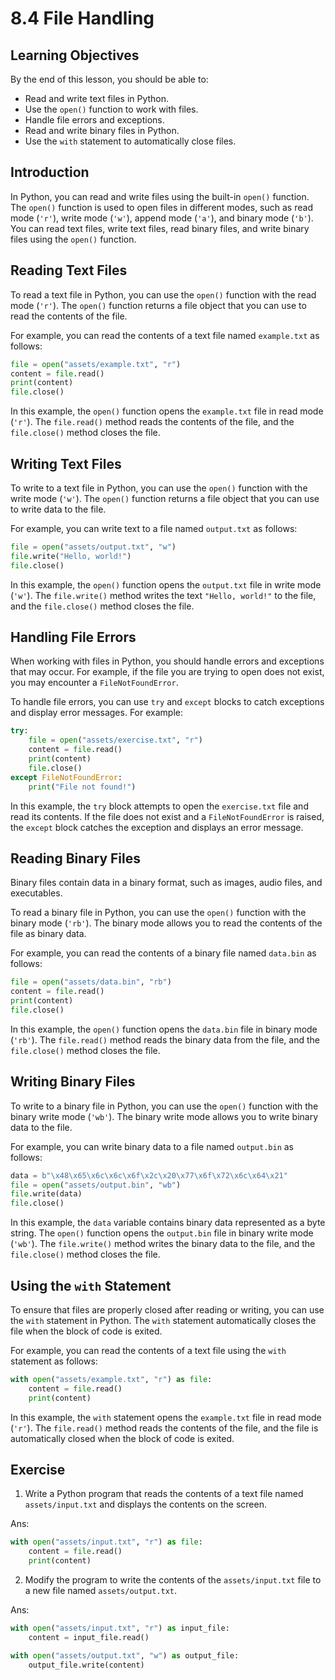 # 8.4 File Handling

## Learning Objectives

By the end of this lesson, you should be able to:

- Read and write text files in Python.
- Use the `open()` function to work with files.
- Handle file errors and exceptions.
- Read and write binary files in Python.
- Use the `with` statement to automatically close files.

## Introduction

In Python, you can read and write files using the built-in `open()` function. The `open()` function is used to open files in different modes, such as read mode (`'r'`), write mode (`'w'`), append mode (`'a'`), and binary mode (`'b'`). You can read text files, write text files, read binary files, and write binary files using the `open()` function.

## Reading Text Files

To read a text file in Python, you can use the `open()` function with the read mode (`'r'`). The `open()` function returns a file object that you can use to read the contents of the file.

For example, you can read the contents of a text file named `example.txt` as follows:

```python
file = open("assets/example.txt", "r")
content = file.read()
print(content)
file.close()
```

In this example, the `open()` function opens the `example.txt` file in read mode (`'r'`). The `file.read()` method reads the contents of the file, and the `file.close()` method closes the file.

## Writing Text Files

To write to a text file in Python, you can use the `open()` function with the write mode (`'w'`). The `open()` function returns a file object that you can use to write data to the file.

For example, you can write text to a file named `output.txt` as follows:

```python
file = open("assets/output.txt", "w")
file.write("Hello, world!")
file.close()
```

In this example, the `open()` function opens the `output.txt` file in write mode (`'w'`). The `file.write()` method writes the text `"Hello, world!"` to the file, and the `file.close()` method closes the file.

## Handling File Errors

When working with files in Python, you should handle errors and exceptions that may occur. For example, if the file you are trying to open does not exist, you may encounter a `FileNotFoundError`.

To handle file errors, you can use `try` and `except` blocks to catch exceptions and display error messages. For example:

```python
try:
    file = open("assets/exercise.txt", "r")
    content = file.read()
    print(content)
    file.close()
except FileNotFoundError:
    print("File not found!")
```

In this example, the `try` block attempts to open the `exercise.txt` file and read its contents. If the file does not exist and a `FileNotFoundError` is raised, the `except` block catches the exception and displays an error message.

## Reading Binary Files

Binary files contain data in a binary format, such as images, audio files, and executables.

To read a binary file in Python, you can use the `open()` function with the binary mode (`'rb'`). The binary mode allows you to read the contents of the file as binary data.

For example, you can read the contents of a binary file named `data.bin` as follows:

```python
file = open("assets/data.bin", "rb")
content = file.read()
print(content)
file.close()
```

In this example, the `open()` function opens the `data.bin` file in binary mode (`'rb'`). The `file.read()` method reads the binary data from the file, and the `file.close()` method closes the file.

## Writing Binary Files

To write to a binary file in Python, you can use the `open()` function with the binary write mode (`'wb'`). The binary write mode allows you to write binary data to the file.

For example, you can write binary data to a file named `output.bin` as follows:

```python
data = b"\x48\x65\x6c\x6c\x6f\x2c\x20\x77\x6f\x72\x6c\x64\x21"
file = open("assets/output.bin", "wb")
file.write(data)
file.close()
```

In this example, the `data` variable contains binary data represented as a byte string. The `open()` function opens the `output.bin` file in binary write mode (`'wb'`). The `file.write()` method writes the binary data to the file, and the `file.close()` method closes the file.

## Using the `with` Statement

To ensure that files are properly closed after reading or writing, you can use the `with` statement in Python. The `with` statement automatically closes the file when the block of code is exited.

For example, you can read the contents of a text file using the `with` statement as follows:

```python
with open("assets/example.txt", "r") as file:
    content = file.read()
    print(content)
```

In this example, the `with` statement opens the `example.txt` file in read mode (`'r'`). The `file.read()` method reads the contents of the file, and the file is automatically closed when the block of code is exited.

## Exercise

1. Write a Python program that reads the contents of a text file named `assets/input.txt` and displays the contents on the screen.

Ans:

```python
with open("assets/input.txt", "r") as file:
    content = file.read()
    print(content)
```

2. Modify the program to write the contents of the `assets/input.txt` file to a new file named `assets/output.txt`.

Ans:

```python
with open("assets/input.txt", "r") as input_file:
    content = input_file.read()

with open("assets/output.txt", "w") as output_file:
    output_file.write(content)
```
